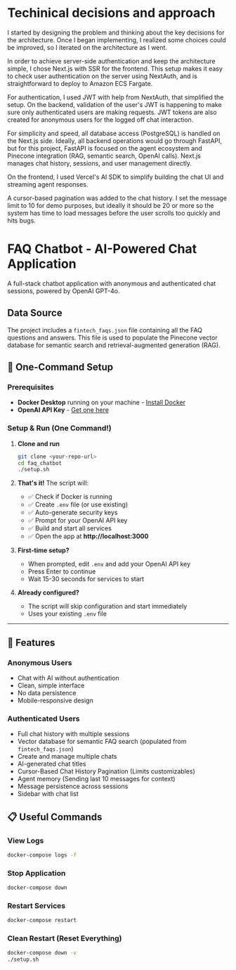 # Techinical decisions and approach

I started by designing the problem and thinking about the key decisions for the architecture. Once I began implementing, I realized some choices could be improved, so I iterated on the architecture as I went.

In order to achieve server-side authentication and keep the architecture simple, I chose Next.js with SSR for the frontend. This setup makes it easy to check user authentication on the server using NextAuth, and is straightforward to deploy to Amazon ECS Fargate.

For authentication, I used JWT with help from NextAuth, that simplified the setup. On the backend, validation of the user's JWT is happening to make sure only authenticated users are making requests. JWT tokens are also created for anonymous users for the logged off chat interaction.

For simplicity and speed, all database access (PostgreSQL) is handled on the Next.js side. Ideally, all backend operations would go through FastAPI, but for this project, FastAPI is focused on the agent ecosystem and Pinecone integration (RAG, semantic search, OpenAI calls). Next.js manages chat history, sessions, and user management directly.

On the frontend, I used Vercel's AI SDK to simplify building the chat UI and streaming agent responses.

A cursor-based pagination was added to the chat history. I set the message limit to 10 for demo purposes, but ideally it should be 20 or more so the system has time to load messages before the user scrolls too quickly and hits bugs.


# FAQ Chatbot - AI-Powered Chat Application

A full-stack chatbot application with anonymous and authenticated chat sessions, powered by OpenAI GPT-4o.


## Data Source

The project includes a `fintech_faqs.json` file containing all the FAQ questions and answers. This file is used to populate the Pinecone vector database for semantic search and retrieval-augmented generation (RAG).

## 🚀 One-Command Setup

### Prerequisites

- **Docker Desktop** running on your machine - [Install Docker](https://docs.docker.com/get-docker/)
- **OpenAI API Key** - [Get one here](https://platform.openai.com/api-keys)

### Setup & Run (One Command!)

1. **Clone and run**
   ```bash
   git clone <your-repo-url>
   cd faq_chatbot
   ./setup.sh
   ```

2. **That's it!** The script will:
   - ✅ Check if Docker is running
   - ✅ Create `.env` file (or use existing)
   - ✅ Auto-generate security keys
   - ✅ Prompt for your OpenAI API key
   - ✅ Build and start all services
   - ✅ Open the app at **http://localhost:3000**

3. **First-time setup?** 
   - When prompted, edit `.env` and add your OpenAI API key
   - Press Enter to continue
   - Wait 15-30 seconds for services to start

4. **Already configured?**
   - The script will skip configuration and start immediately
   - Uses your existing `.env` file

---

## 🎯 Features

### Anonymous Users
- Chat with AI without authentication
- Clean, simple interface
- No data persistence
- Mobile-responsive design


### Authenticated Users  
- Full chat history with multiple sessions
- Vector database for semantic FAQ search (populated from `fintech_faqs.json`)
- Create and manage multiple chats
- AI-generated chat titles
- Cursor-Based Chat History Pagination (Limits customizables)
- Agent memory (Sending last 10 messages for context)
- Message persistence across sessions
- Sidebar with chat list


## 📋 Useful Commands

### View Logs
```bash
docker-compose logs -f
```

### Stop Application
```bash
docker-compose down
```

### Restart Services
```bash
docker-compose restart
```

### Clean Restart (Reset Everything)
```bash
docker-compose down -v
./setup.sh
```
